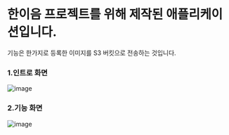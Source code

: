 # 한이음 프로젝트를 위해 제작된 애플리케이션입니다.  
기능은 한가지로 등록한 이미지를 S3 버킷으로 전송하는 것입니다.

### 1.인트로 화면
![image](https://user-images.githubusercontent.com/31676033/96154462-cbbb2180-0f49-11eb-9934-dfa9af661e3c.png)

### 2.기능 화면
![image](https://user-images.githubusercontent.com/31676033/96154700-1046bd00-0f4a-11eb-9a34-a08e2a0ea2bb.png)

